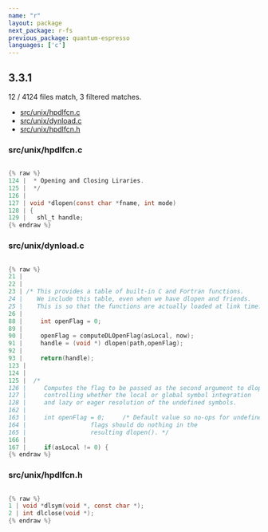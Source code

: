 ```yaml
---
name: "r"
layout: package
next_package: r-fs
previous_package: quantum-espresso
languages: ['c']
---
```

## 3.3.1
12 / 4124 files match, 3 filtered matches.

 - [src/unix/hpdlfcn.c](#srcunixhpdlfcnc)
 - [src/unix/dynload.c](#srcunixdynloadc)
 - [src/unix/hpdlfcn.h](#srcunixhpdlfcnh)

### src/unix/hpdlfcn.c

```c

{% raw %}
124 |  * Opening and Closing Liraries.
125 |  */
126 | 
127 | void *dlopen(const char *fname, int mode)
128 | {
129 |   shl_t handle;
{% endraw %}

```
### src/unix/dynload.c

```c

{% raw %}
21 | 
22 | 
23 | /* This provides a table of built-in C and Fortran functions.
24 |    We include this table, even when we have dlopen and friends.
25 |    This is so that the functions are actually loaded at link time. */
26 | 
88 |     int openFlag = 0;
89 | 
90 |     openFlag = computeDLOpenFlag(asLocal, now);
91 |     handle = (void *) dlopen(path,openFlag);
92 | 
93 |     return(handle);
123 | 
124 | 
125 |  /*
126 |     Computes the flag to be passed as the second argument to dlopen(),
127 |     controlling whether the local or global symbol integration
128 |     and lazy or eager resolution of the undefined symbols.
162 | 
163 |     int openFlag = 0;		/* Default value so no-ops for undefined
164 | 				   flags should do nothing in the
165 | 				   resulting dlopen(). */
166 | 
167 |     if(asLocal != 0) {
{% endraw %}

```
### src/unix/hpdlfcn.h

```c

{% raw %}
1 | void *dlsym(void *, const char *);
2 | int dlclose(void *);
{% endraw %}

```